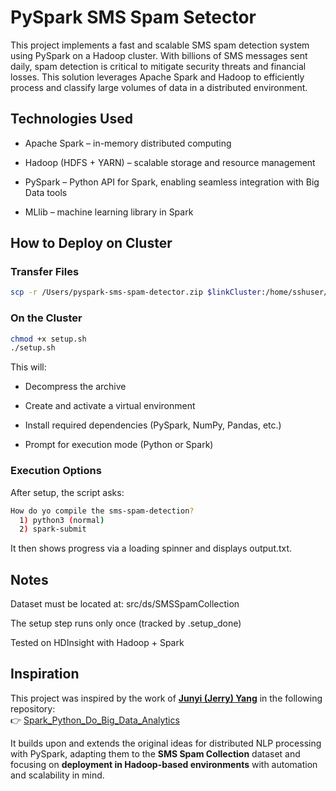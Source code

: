 # PySpark SMS Spam Setector

This project implements a fast and scalable SMS spam detection system using PySpark on a Hadoop cluster. With billions of SMS messages sent daily, spam detection is critical to mitigate security threats and financial losses. This solution leverages Apache Spark and Hadoop to efficiently process and classify large volumes of data in a distributed environment.

## Technologies Used
- Apache Spark – in-memory distributed computing

- Hadoop (HDFS + YARN) – scalable storage and resource management

- PySpark – Python API for Spark, enabling seamless integration with Big Data tools

- MLlib – machine learning library in Spark

## How to Deploy on Cluster

### Transfer Files


```bash
scp -r /Users/pyspark-sms-spam-detector.zip $linkCluster:/home/sshuser/
```
### On the Cluster
```bash
chmod +x setup.sh
./setup.sh
```

This will:

- Decompress the archive

- Create and activate a virtual environment

- Install required dependencies (PySpark, NumPy, Pandas, etc.)

- Prompt for execution mode (Python or Spark)


### Execution Options
After setup, the script asks:
```bash
How do yo compile the sms-spam-detection?
  1) python3 (normal)
  2) spark-submit
```


It then shows progress via a loading spinner and displays output.txt.


## Notes
Dataset must be located at: src/ds/SMSSpamCollection

The setup step runs only once (tracked by .setup_done)

Tested on HDInsight with Hadoop + Spark

## Inspiration

This project was inspired by the work of **[Junyi (Jerry) Yang](https://github.com/jlyang1990)** in the following repository:  
👉 [Spark_Python_Do_Big_Data_Analytics](https://github.com/jlyang1990/Spark_Python_Do_Big_Data_Analytics)

It builds upon and extends the original ideas for distributed NLP processing with PySpark, adapting them to the **SMS Spam Collection** dataset and focusing on **deployment in Hadoop-based environments** with automation and scalability in mind.
